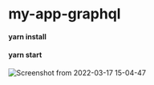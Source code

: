 # my-app-graphql
#### yarn install
#### yarn start
![Screenshot from 2022-03-17 15-04-47](https://user-images.githubusercontent.com/95620433/158804976-11f473f5-7fa7-473c-8a8c-00f43235fba2.png)

